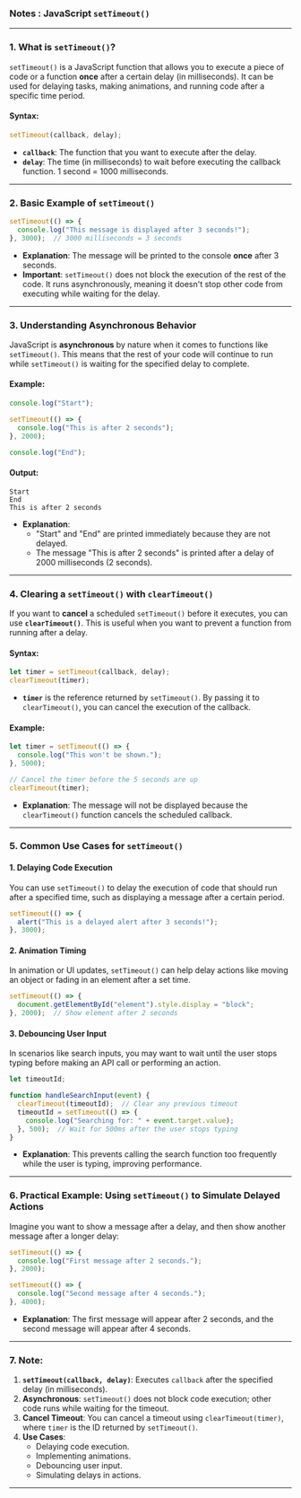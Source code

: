 ### **Notes : JavaScript `setTimeout()`**
---

### **1. What is `setTimeout()`?**

`setTimeout()` is a JavaScript function that allows you to execute a piece of code or a function **once** after a certain delay (in milliseconds). It can be used for delaying tasks, making animations, and running code after a specific time period.

#### **Syntax**:
```javascript
setTimeout(callback, delay);
```

- **`callback`**: The function that you want to execute after the delay.
- **`delay`**: The time (in milliseconds) to wait before executing the callback function. 1 second = 1000 milliseconds.

---

### **2. Basic Example of `setTimeout()`**

```javascript
setTimeout(() => {
  console.log("This message is displayed after 3 seconds!");
}, 3000);  // 3000 milliseconds = 3 seconds
```

- **Explanation**: The message will be printed to the console **once** after 3 seconds.
- **Important**: `setTimeout()` does not block the execution of the rest of the code. It runs asynchronously, meaning it doesn't stop other code from executing while waiting for the delay.

---

### **3. Understanding Asynchronous Behavior**

JavaScript is **asynchronous** by nature when it comes to functions like `setTimeout()`. This means that the rest of your code will continue to run while `setTimeout()` is waiting for the specified delay to complete.

#### Example:

```javascript
console.log("Start");

setTimeout(() => {
  console.log("This is after 2 seconds");
}, 2000);

console.log("End");
```

#### **Output**:
```
Start
End
This is after 2 seconds
```

- **Explanation**: 
  - "Start" and "End" are printed immediately because they are not delayed.
  - The message "This is after 2 seconds" is printed after a delay of 2000 milliseconds (2 seconds).

---

### **4. Clearing a `setTimeout()` with `clearTimeout()`**

If you want to **cancel** a scheduled `setTimeout()` before it executes, you can use **`clearTimeout()`**. This is useful when you want to prevent a function from running after a delay.

#### Syntax:
```javascript
let timer = setTimeout(callback, delay);
clearTimeout(timer);
```

- **`timer`** is the reference returned by `setTimeout()`. By passing it to `clearTimeout()`, you can cancel the execution of the callback.

#### Example:

```javascript
let timer = setTimeout(() => {
  console.log("This won't be shown.");
}, 5000);

// Cancel the timer before the 5 seconds are up
clearTimeout(timer);
```

- **Explanation**: The message will not be displayed because the `clearTimeout()` function cancels the scheduled callback.

---

### **5. Common Use Cases for `setTimeout()`**

#### **1. Delaying Code Execution**

You can use `setTimeout()` to delay the execution of code that should run after a specified time, such as displaying a message after a certain period.

```javascript
setTimeout(() => {
  alert("This is a delayed alert after 3 seconds!");
}, 3000);
```

#### **2. Animation Timing**

In animation or UI updates, `setTimeout()` can help delay actions like moving an object or fading in an element after a set time.

```javascript
setTimeout(() => {
  document.getElementById("element").style.display = "block";
}, 2000);  // Show element after 2 seconds
```

#### **3. Debouncing User Input**

In scenarios like search inputs, you may want to wait until the user stops typing before making an API call or performing an action.

```javascript
let timeoutId;

function handleSearchInput(event) {
  clearTimeout(timeoutId);  // Clear any previous timeout
  timeoutId = setTimeout(() => {
    console.log("Searching for: " + event.target.value);
  }, 500);  // Wait for 500ms after the user stops typing
}
```

- **Explanation**: This prevents calling the search function too frequently while the user is typing, improving performance.

---

### **6. Practical Example: Using `setTimeout()` to Simulate Delayed Actions**

Imagine you want to show a message after a delay, and then show another message after a longer delay:

```javascript
setTimeout(() => {
  console.log("First message after 2 seconds.");
}, 2000);

setTimeout(() => {
  console.log("Second message after 4 seconds.");
}, 4000);
```

- **Explanation**: The first message will appear after 2 seconds, and the second message will appear after 4 seconds.

---

### **7. Note:**

1. **`setTimeout(callback, delay)`**: Executes `callback` after the specified delay (in milliseconds).
2. **Asynchronous**: `setTimeout()` does not block code execution; other code runs while waiting for the timeout.
3. **Cancel Timeout**: You can cancel a timeout using `clearTimeout(timer)`, where `timer` is the ID returned by `setTimeout()`.
4. **Use Cases**:
   - Delaying code execution.
   - Implementing animations.
   - Debouncing user input.
   - Simulating delays in actions.

---
